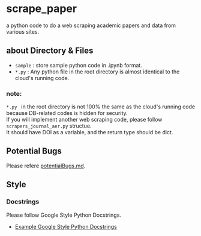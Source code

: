 # scrape_paper
a python code to do a web scraping academic papers and data from various sites.
 

## about Directory & Files

- `sample` : store sample python code in .ipynb format.  
- `*.py` : Any python file in the root directory is almost identical to the cloud's running code.

### note: 

`*.py ` in the root directory is not 100% the same as the cloud's running code because DB-related codes is hidden for security.  
If you will implement another web scraping code, please follow `scrapers_journal_aer.py` structue.   
It should have DOI as a variable, and the return type should be dict.


## Potential Bugs

Please refere [potentialBugs.md](./potentialBug.md).


## Style

### Docstrings
Please follow Google Style Python Docstrings.

- [Example Google Style Python Docstrings](https://sphinxcontrib-napoleon.readthedocs.io/)



